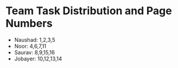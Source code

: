 # Team Task Distribution and Page Numbers

- Naushad: 1,2,3,5
- Noor: 4,6,7,11
- Saurav: 8,9,15,16
- Jobayer: 10,12,13,14
